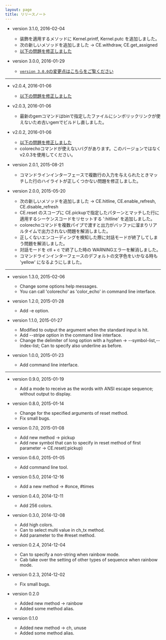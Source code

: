 ```yaml
---
layout: page
title: リリースノート
---
```


* version 3.1.0, 2016-02-04
    * 装飾を適用するメソッドに Kernel.printf, Kernel.putc を追加しました。
    * 次の新しいメソッドを追加しました -> CE.withdraw, CE.get_assigned
    * [以下の問題を修正しました](https://github.com/khotta/color_echo/issues/3)

* version 3.0.0, 2016-01-29
    * [`version 3.0.0`の変更点はこちらをご覧ください](diff.html)

---

* v2.0.4, 2016-01-06
    * [以下の問題を修正しました](https://github.com/khotta/color_echo/issues/2)

* v2.0.3, 2016-01-06
    * 最新のgemコマンドはbinで指定したファイルにシンボリックリンクが使えないため古いgemでビルドし直しました。

* v2.0.2, 2016-01-06
    * [以下の問題を修正しました](https://github.com/khotta/color_echo/issues/1)
    * colorechoコマンドが使えないバグがあります。このバージョンではなくv2.0.3を使用してください。

* version 2.0.1, 2015-08-21
    * コマンドラインインターフェースで複数行の入力を与えられたときマッチした行のハイライトが正しくつかない問題を修正しました。

* version 2.0.0, 2015-05-20
    * 次の新しいメソッドを追加しました -> CE.hitline, CE.enable_refresh, CE.disable_refresh
    * CE.reset のスコープに CE.pickupで指定したパターンとマッチした行に適用するシーケンスコードをリセットする ':hitline' を追加しました。
    * colorechoコマンドを複数パイプで渡すと出力がバッファに溜まりリアルタイムで出力されない問題を解消しました。
    * 正しくないエンコーディングを検知した際に対話モードが終了してしまう問題を解消しました。
    * 対話モードを ctl + c で終了した時の WARNINGエラーを解消しました。
    * コマンドラインインターフェースのデフォルトの文字色をいかなる時も 'yellow' になるようにしました。

---

* version 1.3.0, 2015-02-06
    * Change some options help messages.
    * You can call 'colorecho' as 'color_echo' in command line interface.

* version 1.2.0, 2015-01-28
    * Add -e option.

* version 1.1.0, 2015-01-27
    * Modified to output the argument when the standard input is hit.
    * Add --stripe option in the command line interface.
    * Change the delimiter of long option with a hyphen -> --symbol-list,--index-list; Can to specify also underline as before.

* version 1.0.0, 2015-01-23
    * Add command line interface.

---

* version 0.9.0, 2015-01-19
    * Add a mode to receive as the words with ANSI escape sequence; without output to display.

* version 0.8.0, 2015-01-14
    * Change for the specified arguments of reset method.
    * Fix small bugs.

* version 0.7.0, 2015-01-08
    * Add new method -> pickup
    * Add new symbol that can to specify in reset method of first parameter -> CE.reset(:pickup)

* version 0.6.0, 2015-01-05
    * Add command line tool.

* version 0.5.0, 2014-12-16
    * Add a new method -> \#once, \#times

* version 0.4.0, 2014-12-11
    * Add 256 colors.

* version 0.3.0, 2014-12-08
    * Add high colors.
    * Can to select multi value in ch_tx method.
    * Add parameter to the #reset method.

* version 0.2.4, 2014-12-04
    * Can to specify a non-string when rainbow mode.
    * Cab take over the setting of other types of sequence when rainbow mode.

* version 0.2.3, 2014-12-02
    * Fix small bugs.

* version 0.2.0
    * Added new method -> rainbow
    * Added some method alias.

* version 0.1.0
    * Added new method -> ch, unuse
    * Added some method alias.
